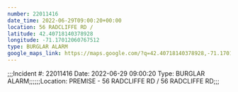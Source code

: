 ```yaml
---
number: 22011416
date_time: 2022-06-29T09:00:20+00:00
location: 56 RADCLIFFE RD / 
latitude: 42.40718140378928
longitude: -71.17012060767512
type: BURGLAR ALARM
google_maps_link: https://maps.google.com/?q=42.40718140378928,-71.17012060767512
---
```


;;;Incident #: 22011416  Date: 2022-06-29 09:00:20  Type: BURGLAR ALARM;;;;;;Location: PREMISE - 56 RADCLIFFE RD / 56 RADCLIFFE RD;;;
